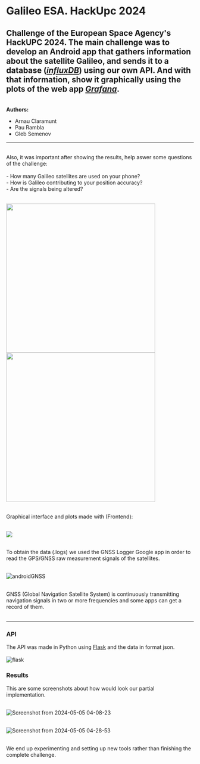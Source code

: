 # Galileo ESA. HackUpc 2024

Challenge of the European Space Agency's HackUPC 2024. The main challenge was to develop an Android app that gathers information about the satellite Galileo, and sends it to a database ([*influxDB*](https://www.influxdata.com/)) using our own API. And with that information, show it graphically using the plots of the web app [*Grafana*](https://grafana.com).    
---

<br>**Authors:**
- Arnau Claramunt
- Pau Rambla
- Gleb Semenov
---
<br>
Also, it was important after showing the results, help aswer some questions of the challenge:<br><br>
- How many Galileo satellites are used on your phone?<br>
- How is Galileo contributing to your position accuracy?<br> 
- Are the signals being altered?<br>

<br>
<p float="left">
  <img src="https://github.com/ArnauCS03/GalileoESAHackUpc2024/assets/95536223/f3cedaef-2fe2-4415-8418-ea24fe2268da" width="400" height="400" />
  <img src="https://github.com/ArnauCS03/GalileoESAHackUpc2024/assets/95536223/944b9d8a-b801-44ec-a7f1-0b80780c318f" width="400" height="400" />
</p>
<br>
Graphical interface and plots made with (Frontend):<br><br>
<p float="center">
 <img src="https://github.com/ArnauCS03/GalileoESAHackUpc2024/assets/95536223/29050e04-2d11-44af-a7ae-9aad010d2819" />
</p>

<br>
To obtain the data (.logs) we used the GNSS Logger Google app in order to read the GPS/GNSS raw measurement signals of the satellites.<br><br>

![androidGNSS](https://github.com/ArnauCS03/GalileoESAHackUpc2024/assets/95536223/62b1412b-e38f-4eab-b348-83cec5af0c4e)<br><br>

GNSS (Global Navigation Satellite System) is continuously transmitting navigation signals in two 
or more frequencies and some apps can get a record of them.<br><br>

---

### API
The API was made in Python using [Flask](https://flask.palletsprojects.com/en/3.0.x/) and the data in format json.<br><br> 
![flask](https://github.com/ArnauCS03/GalileoESAHackUpc2024/assets/95536223/ca8e5948-e79a-436e-be50-de7c55732b9c)<br>


### Results<br>
This are some screenshots about how would look our partial implementation.<br><br>

![Screenshot from 2024-05-05 04-08-23](https://github.com/ArnauCS03/GalileoESAHackUpc2024/assets/95536223/678d2942-b8c9-489e-95d4-fffece762234)<br><br>

![Screenshot from 2024-05-05 04-28-53](https://github.com/ArnauCS03/GalileoESAHackUpc2024/assets/95536223/f92462e0-bc6a-4f1b-a097-2b7cf4af334d)<br><br>



We end up experimenting and setting up new tools rather than finishing the complete challenge.<br><br>

